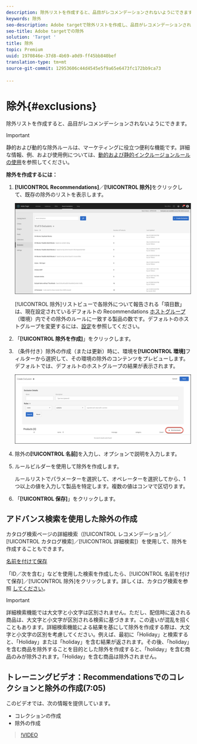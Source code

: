 ```yaml
---
description: 除外リストを作成すると、品目がレコメンデーションされないようにできます。
keywords: 除外
seo-description: Adobe targetで除外リストを作成し、品目がレコメンデーションされないようにします。
seo-title: Adobe targetでの除外
solution: 'Target '
title: 除外
topic: Premium
uuid: 1970846e-37d8-4b69-a0d9-ff45bb840bef
translation-type: tm+mt
source-git-commit: 12953606c44d4545e5f9a65e6473fc172bb9ca73

---
```



# 除外{#exclusions}

除外リストを作成すると、品目がレコメンデーションされないようにできます。

>[!IMPORTANT]
>
>静的および動的な除外ルールは、マーケティングに役立つ便利な機能です。詳細な情報、例、および使用例については、[動的および静的インクルージョンルールの使用](../../c-recommendations/c-algorithms/use-dynamic-and-static-inclusion-rules.md#concept_4CB5C0FA705D4E449BD0B37B3D987F9F)を参照してください。

**除外を作成するには：**

1. **[!UICONTROL Recommendations]**／**[!UICONTROL 除外]**&#x200B;をクリックして、既存の除外のリストを表示します。

   ![](assets/exclusions_list.png)

   [!UICONTROL 除外]リストビューで各除外について報告される「項目数」は、現在設定されているデフォルトの Recommendations [ホストグループ](/help/administrating-target/hosts.md)（環境）内でその除外のルールに一致する製品の数です。デフォルトのホストグループを変更するには、[設定](../../c-recommendations/plan-implement.md#concept_C1E1E2351413468692D6C21145EF0B84)を参照してください。

1. 「**[!UICONTROL 除外を作成]**」をクリックします。

1. （条件付き）除外の作成（または更新）時に、環境を&#x200B;**[!UICONTROL 環境]**&#x200B;フィルターから選択して、その環境の除外のコンテンツをプレビューします。デフォルトでは、デフォルトのホストグループの結果が表示されます。

   ![除外を作成](/help/c-recommendations/c-products/assets/CreateExclusion.png)

1. 除外の&#x200B;**[!UICONTROL 名前]**&#x200B;を入力し、オプションで説明を入力します。

1. ルールビルダーを使用して除外を作成します。

   ルールリストでパラメーターを選択して、オペレーターを選択してから、1 つ以上の値を入力して製品を特定します。複数の値はコンマで区切ります。

1. 「**[!UICONTROL 保存]**」をクリックします。

## アドバンス検索を使用した除外の作成

カタログ検索ページの詳細検索（[!UICONTROL レコメンデーション]／[!UICONTROL カタログ検索]／[!UICONTROL 詳細検索]）を使用して、除外を作成することもできます。

[名前を付けて保存](/help/c-recommendations/c-products/assets/save-as.png)

「ID／次を含む」などを使用した検索を作成したら、[!UICONTROL 名前を付けて保存]／[!UICONTROL 除外]をクリックします。詳しくは、カタログ検索を参照 [してください](/help/c-recommendations/c-products/catalog-search.md)。

>[!IMPORTANT]
>
>詳細検索機能では大文字と小文字は区別されません。ただし、配信時に返される商品は、大文字と小文字が区別される検索に基づきます。この違いが混乱を招くこともあります。詳細検索機能による結果を基にして除外を作成する際は、大文字と小文字の区別を考慮してください。例えば、最初に「Holiday」と検索すると、「Holiday」または「holiday」を含む結果が返されます。その後、「holiday」を含む商品を除外することを目的とした除外を作成すると、「holiday」を含む商品のみが除外されます。「Holiday」を含む商品は除外されません。

## トレーニングビデオ：Recommendationsでのコレクションと除外の作成(7:05)

このビデオでは、次の情報を提供しています。

* コレクションの作成
* 除外の作成

>[!VIDEO](https://video.tv.adobe.com/v/27689?captions=jpn)